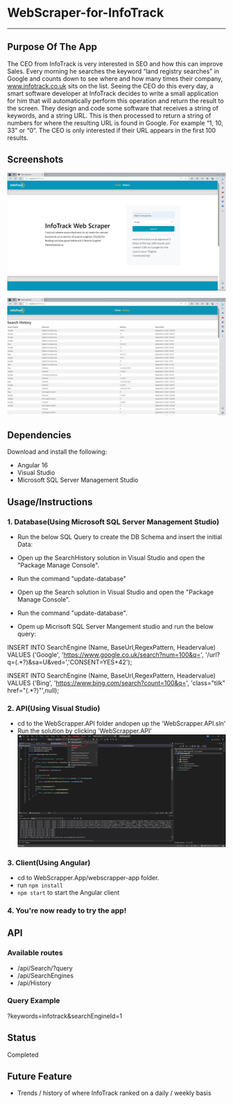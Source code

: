 # WebScraper-for-InfoTrack

---

## Purpose Of The App

The CEO from InfoTrack is very interested in SEO and how this can improve Sales. Every morning he
searches the keyword “land registry searches” in Google and counts down to see where and how many
times their company, www.infotrack.co.uk sits on the list. Seeing the CEO do this every day, a smart
software developer at InfoTrack decides to write a small application for him that will automatically perform
this operation and return the result to the screen. They design and code some software that receives a
string of keywords, and a string URL. This is then processed to return a string of numbers for where the
resulting URL is found in Google. For example “1, 10, 33” or “0”. The CEO is only interested if their URL
appears in the first 100 results.

## Screenshots

![image](WebScrapper.App/webscrapper-app/src/assets/Images/productSC1.jpg)

![image](WebScrapper.App/webscrapper-app/src/assets/Images/productSC2.jpg)

## Dependencies

Download and install the following:

- Angular 16
- Visual Studio
- Microsoft SQL Server Management Studio

## Usage/Instructions

### 1. Database(Using Microsoft SQL Server Management Studio)

- Run the below SQL Query to create the DB Schema and insert the initial Data:

- Open up the SearchHistory solution in Visual Studio and open the "Package Manage Console".
- Run the command "update-database"
- Open up the Search solution in Visual Studio and open the "Package Manage Console".
- Run the command "update-database".
- Opem up Micrisoft SQL Server Mangement studio and run the below query:

INSERT INTO SearchEngine (Name, BaseUrl,RegexPattern, Headervalue) VALUES ('Google', 'https://www.google.co.uk/search?num=100&q=', '/url?q=(.\*?)&sa=U&ved=','CONSENT=YES+42');

INSERT INTO SearchEngine (Name, BaseUrl,RegexPattern, Headervalue) VALUES ('Bing', 'https://www.bing.com/search?count=100&q=', 'class="tilk" href="(.\*?)"',null);

### 2. API(Using Visual Studio)

- cd to the WebScrapper.API folder andopen up the 'WebScrapper.API.sln'
- Run the solution by clicking 'WebScrapper.API'
  ![image](WebScrapper.App/webscrapper-app/src/assets/Images/instructionSC1.jpg)

### 3. Client(Using Angular)

- cd to WebScrapper.App/webscrapper-app folder.
- run `npm install`
- `npm start` to start the Angular client

### 4. You're now ready to try the app!

## API

### Available routes

- /api/Search/?query
- /api/SearchEngines
- /api/History

### Query Example

?keywords=infotrack&searchEngineId=1

## Status

Completed

## Future Feature

- Trends / history of where InfoTrack ranked on a daily / weekly basis
